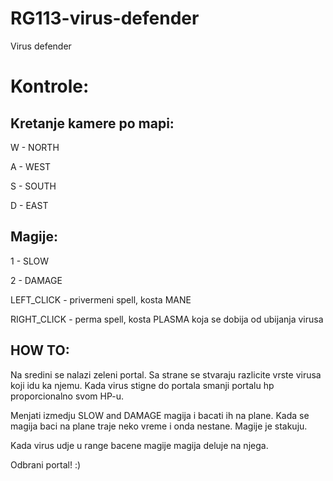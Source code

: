 # RG113-virus-defender
Virus defender

# Kontrole:
## Kretanje kamere po mapi:

W - NORTH

A - WEST

S - SOUTH

D - EAST

## Magije:
1 - SLOW

2 - DAMAGE

LEFT_CLICK - privermeni spell, kosta MANE

RIGHT_CLICK - perma spell, kosta PLASMA koja se dobija od ubijanja virusa


## HOW TO:
Na sredini se nalazi zeleni portal. Sa strane se stvaraju razlicite vrste virusa koji idu ka njemu.
Kada virus stigne do portala smanji portalu hp proporcionalno svom HP-u. 

Menjati izmedju SLOW and DAMAGE magija i bacati ih na plane. 
Kada se magija baci na plane traje neko vreme i onda nestane. 
Magije je stakuju.

Kada virus udje u range bacene magije magija deluje na njega.

Odbrani portal! :)
